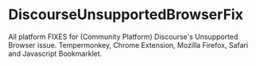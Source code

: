 # DiscourseUnsupportedBrowserFix
All platform FIXES for (Community Platform) Discourse's Unsupported Browser issue. Tempermonkey, Chrome Extension, Mozilla Firefox, Safari and Javascript Bookmarklet.
